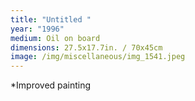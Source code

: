 ```yaml
---
title: "Untitled "
year: "1996"
medium: Oil on board
dimensions: 27.5x17.7in. / 70x45cm
image: /img/miscellaneous/img_1541.jpeg
---
```

*Improved painting 
